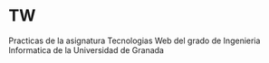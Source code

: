 # TW
Practicas de la asignatura Tecnologias Web del grado de Ingenieria Informatica de la Universidad de Granada
